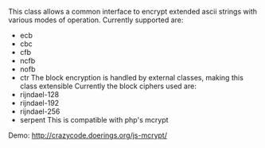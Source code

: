 This class allows a common interface to encrypt extended ascii strings with various modes of operation. Currently supported are:
  * ecb
  * cbc
  * cfb
  * ncfb
  * nofb
  * ctr
The block encryption is handled by external classes, making this class extensible
Currently the block ciphers used are:
  * rijndael-128
  * rijndael-192
  * rijndael-256
  * serpent
This is compatible with php's mcrypt

Demo: http://crazycode.doerings.org/js-mcrypt/